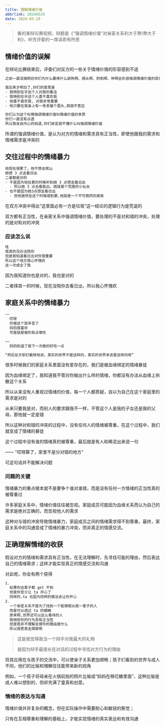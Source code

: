 ```yaml
---
title: 理解情绪价值
abbrlink: 20240529
date: 2024-05-29
---
```


> 看的某辩论赛视频，辩题是《“强调情绪价值”对亲密关系利大于弊/弊大于利》，听完评委的一席话若有所思

## 情绪价值的误解

在辩论比赛结束后，评委们对反方的一些关于情绪价值的形容感到不适

```txt
之前一直没搞明白你们为什么要用什么舔狗啊、顺从啊、附和啊、哄啊去形容强调情绪价值的具体做法

我后来才明白了,你们的意思是
- 我特别在乎这个人对我的看法
- 我特别在乎这个人喜不喜欢我
- 他喜不喜欢我, 对我非常重要
- 他只要在我身上有一丢丢皱个眉头,我就不答应

你们认为这个叫情强调情绪价值叫情绪价值的本质
你们一直没有点透
所以我发自内心的知道,你们肯定就不懂什么叫强调情绪价值
```

所谓的强调情绪价值，是认为对方的情绪和需求具有正当性，即使他跟我的需求和情绪需求是冲突的

## 交往过程中的情绪暴力

```txt
他现在很累了，他不想去爬山
她想 3 点去看日出
二者都是对的
- 不是因为他在累的时候听到她 3 点想去看日出
  - 所以她 3 点去看胜出，她就是个荒唐的小仙女
- 也不是因为她3点想去看日出
  - 但他居然在这个时候感到累,他就是一个不可救药的直男
```

在双方冲突中得出“这里面必有一方是垃圾”这一结论的逻辑行为是荒诞的

双方都有正当性，在亲密关系中强调情绪价值，要处理的不是对和错的冲突，处理的是对和对的冲突

### 应该怎么说

```txt
哇
我真的没办法陪你
但是我知道看日出对你很重要
所以这个地方我心怀愧疚
这一次成全了我
```

因为我知道你也是对的，我也是对的

二者择其一的时候，现在没陪你去看日出，所以我心怀愧疚

## 家庭关系中的情绪暴力

```txt
——
  哎呀
  你做这个饭辛苦了
  妈妈很喜欢
  可是就是做的有点难吃

——
  妈妈知道了我下一次做的好吃一点

“然后反方斩钉截铁地说，真实的世界不是这样的，真实的世界本该是这样的呀”
```

很多时候我们的家庭关系里面没有爱存在的，我们是被血缘绑定的情绪暴徒

因为血缘绑定了，我知道我不管对你输出什么样的情绪，你都没有办法从血缘上拆散这个关系

所以从来没有人重视过情绪的价值，每一个人都质疑，自以为自己在这个家庭里的需求是对的

从来只要我是对，而别人的要求跟我不一样，不管这个人是我的子女还是我的父母，那他就一定是错

所以这种对和错的冲突的过程中，没有任何人的情绪被尊重，在这个过程中，我们就变成了情绪的暴徒

这个过程中没有谁的情绪真的被尊重，最后就是有人和稀泥出来说一句

—— "哎呀算了，家里不是分对错的地方"

可这句话并不能解决问题

### 问题的关键

情绪暴力的重点根本就不是要争个谁对谁错，而是没有任何一方情绪的正当性真的被尊重过

许多家庭关系中，情绪价值往往被忽视。家庭成员可能因为血缘关系而认为自己的需求是绝对正确的，而忽视他人的需求

这种对与错的冲突导致情绪暴力，家庭成员之间的情绪需求得不到尊重。最终，家庭关系中的沟通变成了情绪的暴力冲突，而非真正的情感交流。

## 正确理解情绪的收获

假设对方的情绪和需求具有正当性，在无法理解时，先寻找可能的理由，然后表达自己的情绪需求；这样才能实现真正的情感交流和沟通

对此呢，你会有两个获得

```txt
1.
  如果你这辈子都 get 不到
  但是你至少让 ta 开心了
  同样的,ta 也因为同样的做法会让你开心
2.
  一个亲密关系不是为了找到一个能够顺从我一辈子的人
  而是可以透过 ta 的眼睛
  原来啊,世界还可以这么看待的人
  我相信你的行为具有正当性
  但是我并不理解支撑你的理由是什么
  所以我愿意去探索啊
```

> 这是我觉得我当一个辩手对我最大的礼物
>
> 是因为辩手最擅长在对话的过程中寻找对方行为的理由

将其应用在与孩子的交流中，可以使亲子关系更加顺畅；孩子们看到的世界与成人不同，他们的比喻和理解往往能带来新的视角

例如，一个孩子将母亲在火锅前拍的照片比喻成“妈妈在棉花糖里面”，这种比喻是成人难以想到的，但却充满了童真和创意。

### 情绪的表达与沟通

情绪价值并非复杂的概念，但在实际操作中需要耐心和敏锐的察觉；

只有在互相尊重和理解的基础上，才能实现情绪的真实表达和有效沟通
